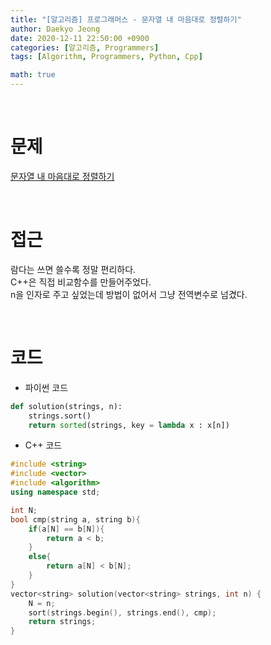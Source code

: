 ```yaml
---
title: "[알고리즘] 프로그래머스 - 문자열 내 마음대로 정렬하기"
author: Daekyo Jeong
date: 2020-12-11 22:50:00 +0900
categories: [알고리즘, Programmers]
tags: [Algorithm, Programmers, Python, Cpp]

math: true
---
```


<br/>

# **문제**


[문자열 내 마음대로 정렬하기](https://programmers.co.kr/learn/courses/30/lessons/12915)

<br/>

# **접근**  

람다는 쓰면 쓸수록 정말 편리하다.  
C++은 직접 비교함수를 만들어주었다.  
n을 인자로 주고 싶었는데 방법이 없어서 그냥 전역변수로 넘겼다.  

<br/>

# **코드**


- 파이썬 코드   

```py
def solution(strings, n):
    strings.sort()
    return sorted(strings, key = lambda x : x[n])
```


- C++ 코드

```cpp
#include <string>
#include <vector>
#include <algorithm>
using namespace std;

int N;
bool cmp(string a, string b){
    if(a[N] == b[N]){
        return a < b;
    }
    else{
        return a[N] < b[N];
    }
}
vector<string> solution(vector<string> strings, int n) {
    N = n;
    sort(strings.begin(), strings.end(), cmp);
    return strings;
}
```



<br/>
